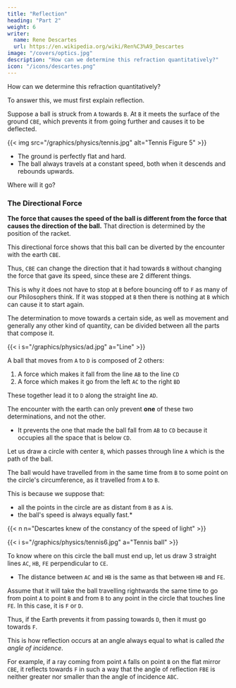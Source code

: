 ```yaml
---
title: "Reflection"
heading: "Part 2"
weight: 6
writer:
  name: Rene Descartes
  url: https://en.wikipedia.org/wiki/Ren%C3%A9_Descartes
image: "/covers/optics.jpg"
description: "How can we determine this refraction quantitatively?"
icon: "/icons/descartes.png"
---
```



How can we determine this refraction quantitatively?

To answer this, we must first explain reflection.

Suppose a ball is struck from `A` towards `B`. At `B` it meets the surface of the ground `CBE`, which prevents it from going further and causes it to be deflected.

{{< img src="/graphics/physics/tennis.jpg" alt="Tennis Figure 5" >}}

- The ground is perfectly flat and hard.
- The ball always travels at a constant speed, both when it descends and rebounds upwards.

Where will it go?


### The Directional Force

**The force that causes the speed of the ball is different from the force that causes the direction of the ball.** That direction is determined by the position of the racket.

This directional force shows that this ball can be diverted by the encounter with the earth `CBE`.

Thus, `CBE` can change the direction that it had towards `B` without changing the force that gave its speed, since these are 2 different things.

This is why it does not have to stop at `B` before bouncing off to `F` as many of our Philosophers think. If it was stopped at `B` then there is nothing at `B` which can cause it to start again. 



The determination to move towards a certain side, as well as movement and generally any other kind of quantity, can be divided between all the parts that compose it.

{{< i s="/graphics/physics/ad.jpg" a="Line" >}}

A ball that moves from `A` to `D` is composed of 2 others:

1. A force which makes it fall from the line `AB` to the line `CD`
2. A force which makes it go from the left `AC` to the right `BD`

<!-- 1. A force which makes it fall from the line `AF` to the line `CE`
2. A force which makes it go from the left `AC` to the right `FE` 

These together lead it to `B` along the straight line `AB`.-->

These together lead it to `D` along the straight line `AD`.

The encounter with the earth can only prevent **one** of these two determinations, and not the other. 
- It prevents the one that made the ball fall from `AB` to `CD` because it occupies all the space that is below `CD`.

<!-- It prevents the one that made the ball fall from `AF` to `CE` because it occupies all the space that is below `CE`. -->
<!-- But why would it prevent the other, which made it advance towards the right hand, since it is in no way opposed to it in that sense?  -->


Let us draw a circle with center `B`, which passes through line `A` which is the path of the ball.


The ball would have travelled from in the same time from `B` to some point on the circle's circumference, as it travelled from `A` to `B`.

This is because we suppose that:
- all the points in the circle are as distant from `B` as `A` is.
- the ball's speed is always equally fast.*

{{< n n="Descartes knew of the constancy of the speed of light" >}}


{{< i s="/graphics/physics/tennis6.jpg" a="Tennis ball" >}}


To know where on this circle the ball must end up, let us draw 3 straight lines `AC`, `HB`, `FE` perpendicular to `CE`.
- The distance between `AC` and `HB` is the same as that between `HB` and `FE`. 



Assume that it will take the ball travelling rightwards the same time to go from point `A` to point `B` and from `B` to any point in the circle that touches line `FE`. In this case, it is `F` or `D`.

<!-- However, it is impossible for it to arrive at any point on the line `FE` at the same time as reaching any point on the circumference of the circle `AFD`, except at point `D` or `F`. This is because these are the only two points where they intersect each other.  -->

Thus, if the Earth prevents it from passing towards `D`, then it must go towards `F`.

This is how reflection occurs at an angle always equal to what is called *the angle of incidence*.


For example, if a ray coming from point `A` falls on point `B` on the flat mirror `CBE`, it reflects towards `F` in such a way that the angle of reflection `FBE` is neither greater nor smaller than the angle of incidence `ABC`.

<!-- A ball, propelled from `A` towards `B`, encounters at point `B`, not the surface of the earth, but a delicate and thin web CBE.  -->

<!-- If instead of a mirror, `CBE` were a thin web, then the ball has the force to break it and pass through, only losing half of its velocity. -->


